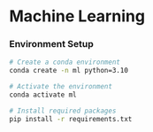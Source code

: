 # Machine Learning

### Environment Setup
```bash
# Create a conda environment
conda create -n ml python=3.10

# Activate the environment
conda activate ml

# Install required packages
pip install -r requirements.txt
```
